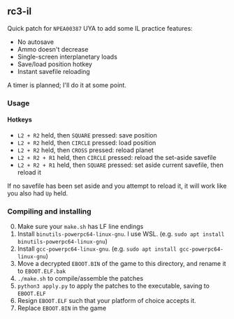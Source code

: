 ## rc3-il
Quick patch for `NPEA00387` UYA to add some IL practice features:

- No autosave
- Ammo doesn't decrease
- Single-screen interplanetary loads
- Save/load position hotkey
- Instant savefile reloading

A timer is planned; I'll do it at some point.

### Usage
#### Hotkeys
- `L2 + R2` held, then `SQUARE` pressed: save position
- `L2 + R2` held, then `CIRCLE` pressed: load position
- `L2 + R2` held, then `CROSS` pressed: reload planet
- `L2 + R2 + R1` held, then `CIRCLE` pressed: reload the set-aside savefile
- `L2 + R2 + R1` held, then `SQUARE` pressed: set aside current savefile, then reload it

If no savefile has been set aside and you attempt to reload it, it will work like you also had `Up` held.

### Compiling and installing
0) Make sure your `make.sh` has LF line endings
1) Install `binutils-powerpc64-linux-gnu`. I use WSL. (e.g. `sudo apt install binutils-powerpc64-linux-gnu`)
2) Install `gcc-powerpc64-linux-gnu`. (e.g. `sudo apt install gcc-powerpc64-linux-gnu`)
3) Move a decrypted `EBOOT.BIN` of the game to this directory, and rename it to `EBOOT.ELF.bak`
4) `./make.sh` to compile/assemble the patches
5) `python3 apply.py` to apply the patches to the executable, saving to `EBOOT.ELF`
6) Resign `EBOOT.ELF` such that your platform of choice accepts it.
7) Replace `EBOOT.BIN` in the game